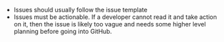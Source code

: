 - Issues should usually follow the issue template
- Issues must be actionable. If a developer cannot read it and take action on it, then the issue is likely too vague and needs some higher level planning before going into GitHub.
